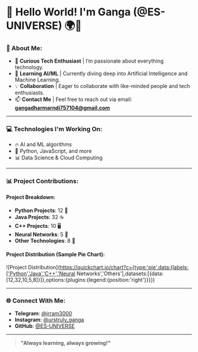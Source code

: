 # 👋 Hello World! I'm Ganga (@ES-UNIVERSE) 🌍🚀

### 🌟 About Me:
- 🧠 **Curious Tech Enthusiast** | I’m passionate about everything technology.
- 🌱 **Learning AI/ML** | Currently diving deep into Artificial Intelligence and Machine Learning.
- 💡 **Collaboration** | Eager to collaborate with like-minded people and tech enthusiasts.
- 📫 **Contact Me** | Feel free to reach out via email: **gangadharmarndi757104@gmail.com**

---

### 💻 Technologies I'm Working On:
- 🔥 AI and ML algorithms
- 🚀 Python, JavaScript, and more
- 📊 Data Science & Cloud Computing

---

### 📊 Project Contributions:

#### **Project Breakdown**:
- **Python Projects**: 12 🐍
- **Java Projects**: 32 ☕
- **C++ Projects**: 10 🖥️
- **Neural Networks**: 5 🧠
- **Other Technologies**: 8 🔧

#### **Project Distribution** (Sample Pie Chart):
![Project Distribution](https://quickchart.io/chart?c={type:'pie',data:{labels:['Python','Java','C++','Neural Networks','Others'],datasets:[{data:[12,32,10,5,8]}]},options:{plugins:{legend:{position:'right'}}}})

---

### 🌐 Connect With Me:
- **Telegram**: [@jrram3000](https://t.me/jrram3000)
- **Instagram**: [@urstruly_ganga](https://www.instagram.com/urstruly_ganga/)
- **GitHub**: [@ES-UNIVERSE](https://github.com/ES-UNIVERSE)

---

> **"Always learning, always growing!"**

<!---
ES-UNIVERSE/ES-UNIVERSE is a ✨ special ✨ repository because its `README.md` (this file) appears on your GitHub profile.
You can click the Preview link to take a look at your changes.
--->
